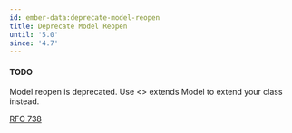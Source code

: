 ```yaml
---
id: ember-data:deprecate-model-reopen
title: Deprecate Model Reopen
until: '5.0'
since: '4.7'
---
```


#### TODO

Model.reopen is deprecated. Use <> extends Model to extend your class instead.

[RFC 738](https://rfcs.emberjs.com/id/0738-ember-data-deprecate-model-reopen)
